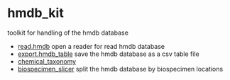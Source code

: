 # hmdb_kit

toolkit for handling of the hmdb database

+ [read.hmdb](hmdb_kit/read.hmdb.1) open a reader for read hmdb database
+ [export.hmdb_table](hmdb_kit/export.hmdb_table.1) save the hmdb database as a csv table file
+ [chemical_taxonomy](hmdb_kit/chemical_taxonomy.1) 
+ [biospecimen_slicer](hmdb_kit/biospecimen_slicer.1) split the hmdb database by biospecimen locations

